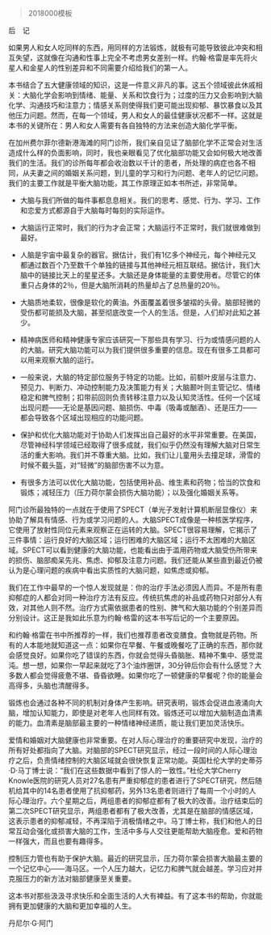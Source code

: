 # 
> 2018000模板



后　记

如果男人和女人吃同样的东西，用同样的方法锻炼，就极有可能导致彼此冲突和相互失望，这就像在沟通和性事上完全不考虑男女差别一样。约翰·格雷是率先将火星人和金星人的性别差异和不同需要介绍给我们的第一人。

本书结合了五大健康领域的知识，这是一件意义非凡的事。这五个领域彼此休戚相关：大脑化学会影响到情绪、能量、关系和饮食行为；过度的压力又会影响到大脑化学、沟通技巧和注意力；情感关系则使得我们更可能出现抑郁、暴饮暴食以及其他压力问题。然而，在每一个领域，男人和女人的最佳健康状况都不一样。这就是本书的关键所在：男人和女人需要有各自独特的方法来创造大脑化学平衡。

在加州费尔菲尔德新港海滩的阿门诊所，我们亲自见证了脑部化学不正常会对生活造成什么样的负面影响，同时，我也亲眼看见了优化脑部功能又会如何极大地改善我们的生活。我们的诊所每年都会收治数以千计的患者，所处理的病症也各不相同，从夫妻之间的婚姻关系问题，到儿童的学习和行为问题、老年人的记忆问题。我们的主要工作就是平衡大脑功能，其工作原理正如本书所述，非常简单。


* 大脑与我们所做的每件事都息息相关。我们的思考、感觉、行为、学习、工作和恋爱方式都源自于大脑每时每刻的实际运作。

* 大脑运行正常时，我们的行为才会正常；大脑运行不正常时，我们就很难做到最好。

* 人脑是宇宙中最复杂的器官。据估计，我们有1亿多个神经元，每个神经元又都通过数百个乃至数千个单独的链接与其他神经元相互联结。据估计，我们大脑中的链接比天上的星星还多。大脑还是身体能量的主要使用者。尽管它的体重只占身体的2％，但是大脑所消耗的热量却占了总热量的20％。

* 大脑质地柔软，很像是软化的黄油。外面覆盖着很多皱褶的头骨。脑部轻微的受伤都可能损及大脑，甚至彻底改变一个人的生活。但是，人们却对此知之甚少。

* 精神病医师和精神健康专家应该研究一下那些具有学习、行为或情感问题的人的大脑。研究大脑功能可以为我们提供很多重要的信息。现在有很多工具都可以用来观察大脑的运行。

* 一般来说，大脑的特定部位服务于特定的功能。比如，前额叶皮层与注意力、预见力、判断力、冲动控制能力及决策能力有关；大脑颞叶则主管记忆、情绪稳定和脾气控制；扣带前回则负责转移注意力以及认知灵活性。任何一个区域出现问题——无论是基因问题、脑损伤、中毒（吸毒或酗酒）、还是压力——都会导致各个区域出现相应的功能问题。

* 保护和优化大脑功能对于协助人们发挥出自己最好的水平非常重要。在美国，尽管神经科学领域已经取得了很多成就，我们似乎仍然没有理解大脑对日常生活的重大影响。我们并不尊重大脑。比如，我们让儿童用头去撞足球，滑雪的时候不戴头盔，对“轻微”的脑部伤害不以为意。

* 有很多方法可以优化大脑功能，包括使用补品、维生素和药物；恰当的饮食和锻炼；减轻压力（压力荷尔蒙会损伤大脑功能）；以及强化婚姻关系等。


阿门诊所最独特的一点就在于使用了SPECT（单光子发射计算机断层显像仪）来协助了解具有情感、行为或学习问题的人。大脑SPECT成像是一种核医学程序，它使用了放射性同位元素来观察正在运转的大脑。SPECT很容易理解，它揭示了三件事情：运行良好的大脑区域；运行困难的大脑区域；运行不太困难的大脑区域。SPECT可以看到健康的大脑功能，也能看出由于滥用药物或大脑受伤所带来的损伤、脑部痴呆先兆、焦虑、抑郁及注意力问题。我们还能从某些直到最近仍被认为是心理问题的疾病中看出实质性的大脑问题，如焦虑或抑郁。

我们在工作中最早的一个惊人发现就是：你的治疗手法必须因人而异。不是所有患抑郁症的人都会对同一种治疗方法有反应。传统抗焦虑的补品或药物只对部分人有效，对其他人则不然。治疗方式需依据患者的性别、脾气和大脑功能的个别差异而分别设计。这正是我如此乐意为约翰·格雷的这本书写后记的一个主要原因。

和约翰·格雷在书中所推荐的一样，我们也推荐患者改变膳食。食物就是药物。所有的人本能地就知道这一点：如果你在早餐、午餐或晚餐吃了正确的东西，那你就会感觉良好。如果你吃了错误的东西，你就会觉得头昏脑胀、精神不集中、感觉混沌。想一想，如果你一早起来就吃了3个油炸圈饼，30分钟后你会有什么感觉？大多数人都会觉得疲惫不堪、昏昏欲睡。如果你吃了一顿健康的早餐呢？你的能量会高得多，头脑也清醒得多。

锻炼也会通过各种不同的机制对身体产生影响。研究表明，锻炼会促进血液涌向大脑，增加认知能力，即使是对老年人也同样有效。锻炼还可以增加大脑制造血清素的能力。血清素是脑部最主要的一种情绪神经递质，能让我们更加灵活快乐。

爱情和婚姻对大脑健康也非常重要。在对人际心理治疗的重要研究中发现，治疗的所有好处都指向了大脑。对脑部的SPECT研究显示，经过一段时间的人际心理治疗之后，负责情绪控制的大脑区域就会很快恢复正常功能。英国杜伦大学的史蒂芬·D·马丁博士说：“我们在这些数据中看到了惊人的一致性。”杜伦大学Cherry Knowle医院的研究人员对27名患有严重抑郁症的患者进行了SPECT研究，然后随机给其中的14名患者使用了抗抑郁药，另外13名患者则进行了每周一个小时的人际心理治疗。六个星期之后，两组患者的抑郁症都有了极大的改善。治疗结束后的第二次SPECT研究显示，两组患者都有了极大改善，尤其是在脑部的情感区域，这表示患者的抑郁减轻，不再深陷于消极情绪之中。马丁博士称，我们和他人的日常互动会强化或损害大脑的工作，生活中多与人交往更能帮助大脑痊愈。爱和药物一样强大，而且也要有趣得多。

控制压力管也有助于保护大脑。最近的研究显示，压力荷尔蒙会损害大脑最主要的一个记忆中心——海马区。一个人压力越大，记忆力和脾气就会越差。学习应对并克服压力的新方法对脑部健康至关重要。

这本书对那些汲汲寻求快乐和全面生活的人大有裨益。有了这本书的帮助，你就能拥有更加健康的大脑和更加幸福的人生。

丹尼尔·G·阿门



